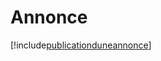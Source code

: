 # Annonce

[!include[publicationduneannonce](annonce.publicationduneannonce.autogen.md)]











































